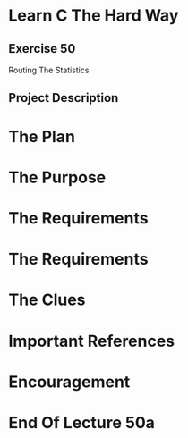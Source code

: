 Learn C The Hard Way
=======

Exercise 50
----

Routing The Statistics

Project Description
----



The Plan
====



The Purpose
====



The Requirements
====



The Requirements
====



The Clues
====



Important References
====



Encouragement
====



End Of Lecture 50a
=====



